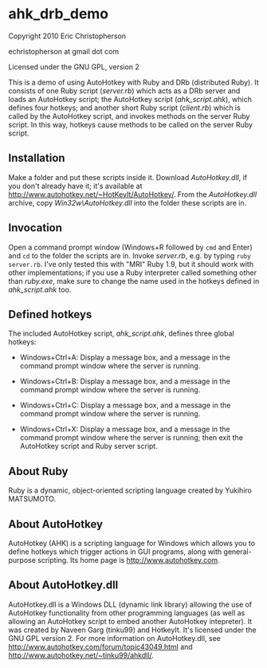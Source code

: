 ahk_drb_demo
============

Copyright 2010 Eric Christopherson

echristopherson at gmail dot com

Licensed under the GNU GPL, version 2

This is a demo of using AutoHotkey with Ruby and DRb (distributed Ruby). It
consists of one Ruby script (*server.rb*) which acts as a DRb server and loads
an AutoHotkey script; the AutoHotkey script (*ahk_script.ahk*), which defines
four hotkeys; and another short Ruby script (*client.rb*) which is called by the
AutoHotkey script, and invokes methods on the server Ruby script. In this way,
hotkeys cause methods to be called on the server Ruby script.

Installation
------------

Make a folder and put these scripts inside it. Download *AutoHotkey.dll*, if
you don't already have it; it's available at
<http://www.autohotkey.net/~HotKeyIt/AutoHotkey/>. From the *AutoHotkey.dll*
archive, copy *Win32w\AutoHotkey.dll* into the folder these scripts are in.

Invocation
----------

Open a command prompt window (Windows+R followed by `cmd` and Enter) and `cd` to
the folder the scripts are in. Invoke *server.rb*, e.g. by typing `ruby
server.rb`. I've only tested this with "MRI" Ruby 1.9, but it should work with
other implementations; if you use a Ruby interpreter called something other
than *ruby.exe*, make sure to change the name used in the hotkeys defined in
*ahk_script.ahk* too.

Defined hotkeys
---------------

The included AutoHotkey script, *ahk_script.ahk*, defines three global
hotkeys:

* Windows+Ctrl+A: Display a message box, and a message in the command prompt
  window where the server is running.

* Windows+Ctrl+B: Display a message box, and a message in the command prompt
  window where the server is running.

* Windows+Ctrl+C: Display a message box, and a message in the command prompt
  window where the server is running.

* Windows+Ctrl+X: Display a message box, and a message in the command prompt
  window where the server is running; then exit the AutoHotkey script and Ruby
  server script.

About Ruby
----------

Ruby is a dynamic, object-oriented scripting language created by Yukihiro
MATSUMOTO.

About AutoHotkey
----------------

AutoHotkey (AHK) is a scripting language for Windows which allows you to
define hotkeys which trigger actions in GUI programs, along with
general-purpose scripting. Its home page is <http://www.autohotkey.com>.

About AutoHotkey.dll
--------------------

AutoHotkey.dll is a Windows DLL (dynamic link library) allowing the use of
AutoHotkey functionality from other programming languages (as well as allowing
an AutoHotkey script to embed another AutoHotkey intepreter). It was created
by Naveen Garg (tinku99) and HotkeyIt. It's licensed under the GNU GPL version
2\. For more information on AutoHotkey.dll, see
<http://www.autohotkey.com/forum/topic43049.html> and
<http://www.autohotkey.net/~tinku99/ahkdll/>.
